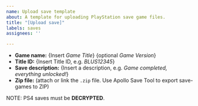 ```yaml
---
name: Upload save template
about: A template for uploading PlayStation save game files.
title: "[Upload save]"
labels: saves
assignees: ''

---
```


- **Game name:** {Insert _Game Title_} {optional _Game Version_}
- **Title ID:** {Insert Title ID, e.g. _BLUS12345_}
- **Save description:** {Insert a description, e.g. _Game completed, everything unlocked!_}
- **Zip file:** (attach or link the `.zip` file. Use Apollo Save Tool to export save-games to ZIP)

NOTE: PS4 saves must be **DECRYPTED**.
